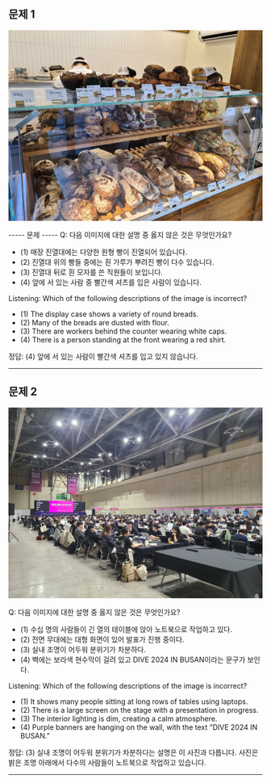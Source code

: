 ## 문제 1

![image](mangwon_bakery.jpg)

----- 문제 -----
Q: 다음 이미지에 대한 설명 중 옳지 않은 것은 무엇인가요?
- (1) 매장 진열대에는 다양한 원형 빵이 진열되어 있습니다.
- (2) 진열대 위의 빵들 중에는 흰 가루가 뿌려진 빵이 다수 있습니다.
- (3) 진열대 뒤로 흰 모자를 쓴 직원들이 보입니다.
- (4) 앞에 서 있는 사람 중 빨간색 셔츠를 입은 사람이 있습니다.

Listening: Which of the following descriptions of the image is incorrect?
- (1) The display case shows a variety of round breads.
- (2) Many of the breads are dusted with flour.
- (3) There are workers behind the counter wearing white caps.
- (4) There is a person standing at the front wearing a red shirt.

정답: (4) 앞에 서 있는 사람이 빨간색 셔츠를 입고 있지 않습니다.

--------------

## 문제 2

![image](busan_dive.jpg)

Q: 다음 이미지에 대한 설명 중 옳지 않은 것은 무엇인가요?
- (1) 수십 명의 사람들이 긴 열의 테이블에 앉아 노트북으로 작업하고 있다.
- (2) 전면 무대에는 대형 화면이 있어 발표가 진행 중이다.
- (3) 실내 조명이 어두워 분위기가 차분하다.
- (4) 벽에는 보라색 현수막이 걸려 있고 DIVE 2024 IN BUSAN이라는 문구가 보인다.

Listening: Which of the following descriptions of the image is incorrect?
- (1) It shows many people sitting at long rows of tables using laptops.
- (2) There is a large screen on the stage with a presentation in progress.
- (3) The interior lighting is dim, creating a calm atmosphere.
- (4) Purple banners are hanging on the wall, with the text “DIVE 2024 IN BUSAN.”

정답: (3) 실내 조명이 어두워 분위기가 차분하다는 설명은 이 사진과 다릅니다. 사진은 밝은 조명 아래에서 다수의 사람들이 노트북으로 작업하고 있습니다.

--------------


